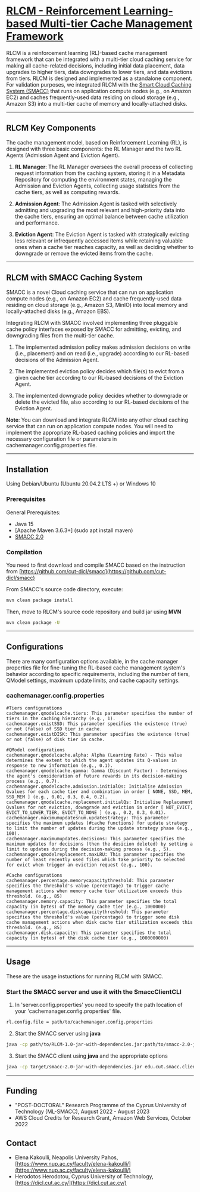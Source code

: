 # <u>RLCM - Reinforcement Learning-based Multi-tier Cache Management Framework</u>

RLCM is a reinforcement learning (RL)-based cache management framework that can be integrated with a multi-tier cloud caching service for making all cache-related decisions, including initial data placement, data upgrades to higher tiers, data downgrades to lower tiers, and data evictions from tiers. RLCM is designed and implemented as a standalone component. For validation purposes, we integrated RLCM with the [Smart Cloud Caching System (SMACC)](https://github.com/cut-dicl/smacc) that runs on application compute nodes (e.g., on Amazon EC2) and caches frequently-used data residing on cloud storage (e.g., Amazon S3) into a multi-tier cache of memory and locally-attached disks.


***

## RLCM Key Components

The cache management model, based on Reinforcement Learning (RL), is designed with three basic components: the RL Manager and the two RL Agents (Admission Agent and Eviction Agent).

1. **RL Manager**: The RL Manager oversees the overall process of collecting request information from the caching system, storing it in a Metadata Repository for computing the environment states, managing the Admission and Eviction Agents, collecting usage statistics from the cache tiers, as well as computing rewards.

2. **Admission Agent**: The Admission Agent is tasked with selectively admitting and upgrading the most relevant and high-priority data into the cache tiers, ensuring an optimal balance between cache utilization and performance.

3. **Eviction Agent**: The Eviction Agent is tasked with strategically evicting less relevant or infrequently accessed items while retaining valuable ones when a cache tier reaches capacity, as well as deciding whether to downgrade or remove the evicted items from the cache.


***

## RLCM with SMACC Caching System

SMACC is a novel Cloud caching service that can run on application compute nodes (e.g., on Amazon EC2) and cache frequently-used data residing on cloud storage (e.g., Amazon S3, MinIO) into local memory and locally-attached disks (e.g., Amazon EBS).

Integrating RLCM with SMACC involved implementing three pluggable cache policy interfaces exposed by SMACC for admitting, evicting, and downgrading files from the multi-tier cache.

1. The implemented admission policy makes admission decisions on write (i.e., placement) and on read (i.e., upgrade) according to our RL-based decisions of the Admission Agent. 

2. The implemented eviction policy decides which file(s) to evict from a given cache tier according to our RL-based decisions of the Eviction Agent.

3. The implemented downgrade policy decides whether to downgrade or delete the evicted file, also according to our RL-based decisions of the Eviction Agent.

**Note**: You can download and integrate RLCM into any other cloud caching service that can run on application compute nodes. You will need to implement the appropriate RL-based caching policies and import the necessary configuration file or parameters in cachemanager.config.properties file.


***

## Installation

Using Debian/Ubuntu (Ubuntu 20.04.2 LTS +) or Windows 10

### Prerequisites

General Prerequisites:
- Java 15
- [Apache Maven 3.6.3+] (sudo apt install maven)
- [SMACC 2.0](https://github.com/cut-dicl/smacc)

### Compilation

You need to first download and compile SMACC based on the instruction from [https://github.com/cut-dicl/smacc](https://github.com/cut-dicl/smacc)

From SMACC's source code directory, execute:

```bash
mvn clean package install
```

Then, move to RLCM's source code repository and build jar using **MVN**

```bash
mvn clean package -U
```


***

## Configurations

There are many configuration options available, in the cache manager properties file for fine-tuning the RL-based cache management system's behavior according to specific requirements, including the number of tiers, QModel settings, maximum update limits, and cache capacity settings.

### cachemanager.config.properties

```properties
#Tiers configurations
cachemanager.qmodelcache.tiers: This parameter specifies the number of tiers in the caching hierarchy (e.g., 1).
cachemanager.existSSD: This parameter specifies the existence (true) or not (false) of SSD tier in cache.
cachemanager.existDISK: This parameter specifies the existence (true) or not (false) of disk tier in cache.

#QModel configurations
cachemanager.qmodelcache.alpha: Alpha (Learning Rate) - This value determines the extent to which the agent updates its Q-values in response to new information (e.g., 0.1).
cachemanager.qmodelcache.gamma: Gamma (Discount Factor) - Determines the agent's consideration of future rewards in its decision-making process (e.g., 0.7).
cachemanager.qmodelcache.admission.initialQs: Initialise Admission Qvalues for each cache tier and combination in order [ NONE, SSD, MEM, SSD_MEM ] (e.g., 0.01, 0.3, 0.4, 0.2). 
cachemanager.qmodelcache.replacement.initialQs: Initialise Replacement Qvalues for not eviction, downgrade and eviction in order [ NOT_EVICT, EVICT_TO_LOWER_TIER, EVICT_TO_NONE ] (e.g., 0.2, 0.3, 0.01).
cachemanager.maximumupdatesnum.updatestrategy: This parameter specifies the maximum updates (#cache functions) for update strategy to limit the number of updates during the update strategy phase (e.g., 100).
cachemanager.maximumupdates.decisions: This parameter specifies the maximum updates for decisions (then the desicion deleted) by setting a limit to updates during the decision-making process (e.g., 5).
cachemanager.qmodelreplacement.maxLRU: This parameter specifies the number of least recently used files which take priority to selected for evict when trigger an eviction request (e.g., 100).

#Cache configurations
cachemanager.percentage.memorycapacitythreshold: This parameter specifies the threshold's value (percentage) to trigger cache management actions when memory cache tier utilization exceeds this threshold. (e.g., 85)
cachemanager.memory.capacity: This parameter specifies the total capacity (in bytes) of the memory cache tier (e.g., 1000000)
cachemanager.percentage.diskcapacitythreshold: This parameter specifies the threshold's value (percentage) to trigger some disk cache management actions when disk cache tier utilization exceeds this threshold. (e.g., 85)
cachemanager.disk.capacity: This parameter specifies the total capacity (in bytes) of the disk cache tier (e.g., 1000000000)

```


***

## Usage

These are the usage instuctions for running RLCM with SMACC.

### Start the SMACC server and use it with the SmaccClientCLI

1. In 'server.config.properties' you need to specify the path location of your 'cachemanager.config.properties' file.

```bash
rl.config.file = path/to/cachemanager.config.properties
```

2. Start the SMACC server using **java**

```bash
java -cp path/to/RLCM-1.0-jar-with-dependencies.jar:path/to/smacc-2.0-jar-with-dependencies.jar edu.cut.smacc.server.main.ServerMain -c server.config.properties
```

3. Start the SMACC client using **java** and the appropriate options

```bash
java -cp target/smacc-2.0-jar-with-dependencies.jar edu.cut.smacc.client.SmaccClientCLI -c client.config.properties -h
```

***

## Funding
- "POST-DOCTORAL" Research Programme of the Cyprus University of Technology (ML-SMACC), August 2022 - August 2023
- AWS Cloud Credits for Research Grant, Amazon Web Services, October 2022


## Contact
- Elena Kakoulli, Neapolis University Pahos, [https://www.nup.ac.cy/faculty/elena-kakoulli/](https://www.nup.ac.cy/faculty/elena-kakoulli/)
- Herodotos Herodotou, Cyprus University of Technology, [https://dicl.cut.ac.cy/](https://dicl.cut.ac.cy/)

